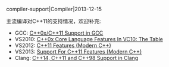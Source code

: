 compiler-support|Compiler|2013-12-15

主流编译对C++11的支持情况，欢迎补充:

+ GCC: [C++0x/C++11 Support in GCC](http://gcc.gnu.org/projects/cxx0x.html)
+ VS2010: [C++0x Core Language Features In VC10: The Table](http://blogs.msdn.com/b/vcblog/archive/2010/04/06/c-0x-core-language-features-in-vc10-the-table.aspx)
+ VS2012: [C++11 Features (Modern C++)](http://msdn.microsoft.com/en-us/library/hh567368\(v=vs.110\).aspx)
+ VS2013: [Support For C++11 Features (Modern C++)](http://msdn.microsoft.com/en-us/library/hh567368\(v=vs.120\).aspx)
+ Clang: [C++14, C++11 and C++98 Support in Clang](http://clang.llvm.org/cxx_status.html)